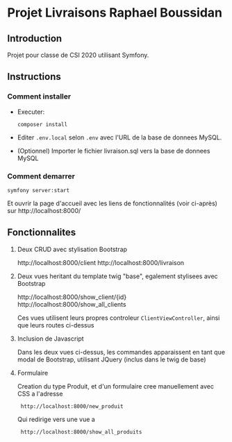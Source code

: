 # Projet Livraisons Raphael Boussidan

## Introduction

Projet pour classe de CSI 2020 utilisant Symfony.

## Instructions

### Comment installer

* Executer:

      composer install
      
* Editer `.env.local` selon `.env` avec l'URL de la base de donnees MySQL.

* (Optionnel) Importer le fichier livraison.sql vers la base de donnees MySQL

### Comment demarrer

    symfony server:start

Et ouvrir la page d'accueil avec les liens de fonctionnalités (voir ci-après) sur http://localhost:8000/
    
## Fonctionnalites

1. Deux CRUD avec stylisation Bootstrap

    http://localhost:8000/client
    http://localhost:8000/livraison
    
2. Deux vues heritant du template twig "base", egalement stylisees avec Bootstrap

    http://localhost:8000/show_client/{id}
    http://localhost:8000/show_all_clients
    
    Ces vues utilisent leurs propres controleur `ClientViewController`,
    ainsi que leurs routes ci-dessus

3. Inclusion de Javascript

    Dans les deux vues ci-dessus, les commandes apparaissent 
en tant que modal de Bootstrap, utilisant JQuery (inclus dans le twig de base)

4. Formulaire

    Creation du type Produit, et d'un formulaire cree manuellement avec CSS a l'adresse
    
        http://localhost:8000/new_produit
    
    Qui redirige vers une vue a
    
        http://localhost:8000/show_all_produits
